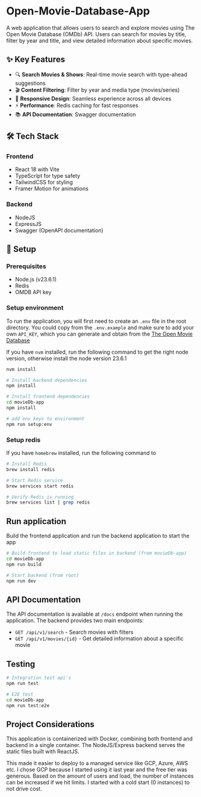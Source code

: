 # Open-Movie-Database-App
A web application that allows users to search and explore movies using The Open Movie Database (OMDb) API. Users can search for movies by title, filter by year and title, and view detailed information about specific movies.

## ✨ Key Features
- 🔍 **Search Movies & Shows**: Real-time movie search with type-ahead suggestions
- 🎬 **Content Filtering**: Filter by year and media type (movies/series)
- 📱 **Responsive Design**: Seamless experience across all devices
- ⚡️ **Performance**: Redis caching for fast responses
- 📚 **API Documentation**: Swagger documentation

## 🛠 Tech Stack

### Frontend
- React 18 with Vite
- TypeScript for type safety
- TailwindCSS for styling
- Framer Motion for animations

### Backend
- NodeJS
- ExpressJS
- Swagger (OpenAPI documentation)

## 🔑 Setup

### Prerequisites
- Node.js (v23.6.1)
- Redis
- OMDB API key


### Setup environment
To run the application, you will first need to create an `.env` file in the root directory.
You could copy from the `.env.example` and make sure to add your own `API_KEY`, which you can generate and obtain from the [The Open Movie Database](https://www.omdbapi.com/)

If you have `nvm` installed, run the following command to get the right node version, otherwise install the node version 23.6.1

```bash
nvm install

# Install backend dependencies
npm install

# Install frontend dependencies
cd movieDb-app
npm install

# add env keys to environment
npm run setup:env
```

### Setup redis
If you have `homebrew` installed, run the following command to

```bash
# Install Redis
brew install redis

# Start Redis service
brew services start redis

# Verify Redis is running
brew services list | grep redis
```

## Run application

Build the frontend application and run the backend application to start the app

```bash
# Build frontend to load static files in backend (from movieDb-app)
cd movieDb-app
npm run build

# Start backend (from root)
npm run dev
```

## API Documentation
The API documentation is available at `/docs` endpoint when running the application. The backend provides two main endpoints:
- `GET /api/v1/search` - Search movies with filters
- `GET /api/v1/movies/{id}` - Get detailed information about a specific movie

## Testing

```bash
# Integration test api's
npm run test

# E2E test
cd movieDb-app
npm run test:e2e
```

## Project Considerations
This application is containerized with Docker, combining both frontend and backend in a single container. The NodeJS/Express backend serves the static files built with ReactJS.

This made it easier to deploy to a managed service like GCP, Azure, AWS etc.
I chose GCP because I started using it last year and the free tier was generous.
Based on the amount of users and load, the number of instances can be increased if we hit limits. I started with a cold start (0 instances) to not drive cost.